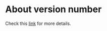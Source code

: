 # About version number

Check this [link](https://github.com/cucapra/approx-vision/wiki/Pipeline-Versions) for more details.
